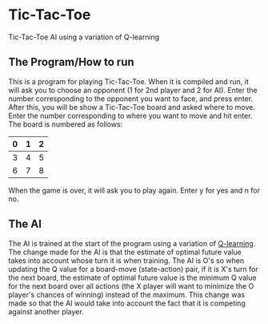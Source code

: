 # Tic-Tac-Toe
Tic-Tac-Toe AI using a variation of Q-learning

## The Program/How to run
This is a program for playing Tic-Tac-Toe. When it is compiled and run, it will ask you to choose an opponent (1 for 2nd player and 2 for AI). Enter the number corresponding to the opponent you want to face, and press enter. After this, you will be show a Tic-Tac-Toe board and asked where to move. Enter the number corresponding to where you want to move and hit enter. The board is numbered as follows:

0 | 1 | 2
--- | --- | ---
3 | 4 | 5
6 | 7 | 8
 
When the game is over, it will ask you to play again. Enter y for yes and n for no.

## The AI
The AI is trained at the start of the program using a variation of [Q-learning](https://en.wikipedia.org/wiki/Q-learning). The change made for the AI is that the estimate of optimal future value takes into account whose turn it is when training. The AI is O's so when updating the Q value for a board-move (state-action) pair, if it is X's turn for the next board, the estimate of optimal future value is the minimum Q value for the next board over all actions (the X player will want to minimize the O player's chances of winning) instead of the maximum. This change was made so that the AI would take into account the fact that it is competing against another player.
